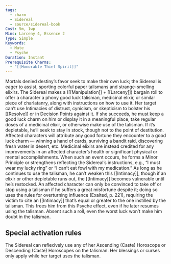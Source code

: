 ```yaml
---
tags:
  - charm
  - Sidereal
  - source/sidereal-book
Cost: 5m, 1wp
Mins: Larceny 4, Essence 2
Type: Simple
Keywords:
  - Mute
  - Psyche
Duration: Instant
Prerequisite Charms:
  - "[[Honorable Thief Spirit]]"
---
```

Mortals denied destiny’s favor seek to make their own luck; the Sidereal is eager to assist, sporting colorful paper talismans and strange-smelling elixirs. The Sidereal makes a ([[Manipulation]] + [[Larceny]]) bargain roll to offer a character a phony good luck talisman, medicinal elixir, or similar piece of charlatanry, along with instructions on how to use it. Her target can’t use Intimacies of distrust, cynicism, or skepticism to bolster his [[Resolve]] or in Decision Points against it. If she succeeds, he must keep a good luck charm on him or display it in a meaningful place, take regular doses of a medicinal elixir, or otherwise make use of the talisman. If it’s depletable, he’ll seek to stay in stock, though not to the point of destitution. Affected characters will attribute any good fortune they encounter to a good luck charm — winning a hand of cards, surviving a bandit raid, discovering fresh water in desert, etc. Medicinal elixirs are instead credited for any improvements in an affected character’s health or significant physical or mental accomplishments. When such an event occurs, he forms a Minor Principle or strengthens reflecting the Sidereal’s instructions, e.g., “I must wear my lucky ring” or “I can’t eat fowl with my medication.” As long as he continues to use the talisman, he can’t weaken this [[Intimacy]], though if an elixir or other depletable runs out, the [[Intimacy]] becomes vulnerable until he’s restocked. An affected character can only be convinced to take off or stop using a talisman if he suffers a great misfortune despite it; doing so uses the rules for overturning influence (Exalted, p. 221), requiring the victim to cite an [[Intimacy]] that’s equal or greater to the one instilled by the talisman. This frees him from this Psyche effect, even if he later resumes using the talisman. Absent such a roll, even the worst luck won’t make him doubt in the talisman. 

## Special activation rules

The Sidereal can reflexively use any of her Ascending (Caste) Horoscope or Descending (Caste) Horoscopes on the talisman. Her blessings or curses only apply while her target uses the talisman.